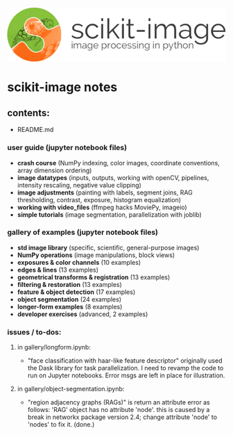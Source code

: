 ![logo](scikit-image-logo.png)

# scikit-image notes

## contents:
- README.md

### user guide (jupyter notebook files)
- __crash course__ (NumPy indexing, color images, coordinate conventions, array dimension ordering)
- __image datatypes__ (inputs, outputs, working with openCV, pipelines, intensity rescaling, negative value clipping)
- __image adjustments__ (painting with labels, segment joins, RAG thresholding, contrast, exposure, histogram equalization)
- __working with video_files__ (ffmpeg hacks MoviePy, imageio)
- __simple tutorials__ (image segmentation, parallelization with joblib)
    
### gallery of examples (jupyter notebook files)
- __std image library__ (specific, scientific, general-purpose images)
- __NumPy operations__ (image manipulations, block views)
- __exposures & color channels__ (10 examples)
- __edges & lines__ (13 examples)
- __geometrical transforms & registration__ (13 examples)
- __filtering & restoration__ (13 examples)
- __feature & object detection__ (17 examples)
- __object segmentation__ (24 examples)
- __longer-form examples__ (8 examples)
- __developer exercises__ (advanced, 2 examples)

### issues / to-dos:
1) in gallery/longform.ipynb:
    - "face classification with haar-like feature descriptor" originally used the Dask library for task parallelization. I need to revamp the code to run on Jupyter notebooks. Error msgs are left in place for illustration.
    
2) in gallery/object-segmentation.ipynb:
    - "region adjacency graphs (RAGs)" is return an attribute error as follows: 'RAG' object has no attribute 'node'. this is caused by a break in networkx package version 2.4; change attribute 'node' to 'nodes' to fix it. (done.)